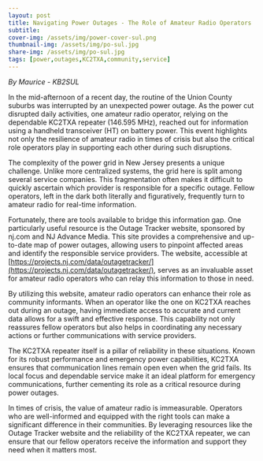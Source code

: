 ```yaml
---
layout: post
title: Navigating Power Outages - The Role of Amateur Radio Operators
subtitle:
cover-img: /assets/img/power-cover-sul.png
thumbnail-img: /assets/img/po-sul.jpg
share-img: /assets/img/po-sul.jpg
tags: [power,outages,KC2TXA,community,service]
---
```

*By Maurice - KB2SUL*

In the mid-afternoon of a recent day, the routine of the Union County suburbs was interrupted by an unexpected power outage. As the power cut disrupted daily activities, one amateur radio operator, relying on the dependable KC2TXA repeater (146.595 MHz), reached out for information using a handheld transceiver (HT) on battery power. This event highlights not only the resilience of amateur radio in times of crisis but also the critical role operators play in supporting each other during such disruptions.

The complexity of the power grid in New Jersey presents a unique challenge. Unlike more centralized systems, the grid here is split among several service companies. This fragmentation often makes it difficult to quickly ascertain which provider is responsible for a specific outage. Fellow operators, left in the dark both literally and figuratively, frequently turn to amateur radio for real-time information.

Fortunately, there are tools available to bridge this information gap. One particularly useful resource is the Outage Tracker website, sponsored by nj.com and NJ Advance Media. This site provides a comprehensive and up-to-date map of power outages, allowing users to pinpoint affected areas and identify the responsible service providers. The website, accessible at [https://projects.nj.com/data/outagetracker/](https://projects.nj.com/data/outagetracker/), serves as an invaluable asset for amateur radio operators who can relay this information to those in need.

By utilizing this website, amateur radio operators can enhance their role as community informants. When an operator like the one on KC2TXA reaches out during an outage, having immediate access to accurate and current data allows for a swift and effective response. This capability not only reassures fellow operators but also helps in coordinating any necessary actions or further communications with service providers.

The KC2TXA repeater itself is a pillar of reliability in these situations. Known for its robust performance and emergency power capabilities, KC2TXA ensures that communication lines remain open even when the grid fails. Its local focus and dependable service make it an ideal platform for emergency communications, further cementing its role as a critical resource during power outages.

In times of crisis, the value of amateur radio is immeasurable. Operators who are well-informed and equipped with the right tools can make a significant difference in their communities. By leveraging resources like the Outage Tracker website and the reliability of the KC2TXA repeater, we can ensure that our fellow operators receive the information and support they need when it matters most.
